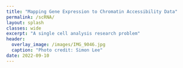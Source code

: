```yaml
---
title: "Mapping Gene Expression to Chromatin Accessibility Data"
permalink: /scRNA/
layout: splash 
classes: wide
excerpt: "A single cell analysis research problem"
header:
  overlay_image: /images/IMG_9046.jpg
  caption: "Photo credit: Simon Lee"
date: 2022-09-10
---
```

